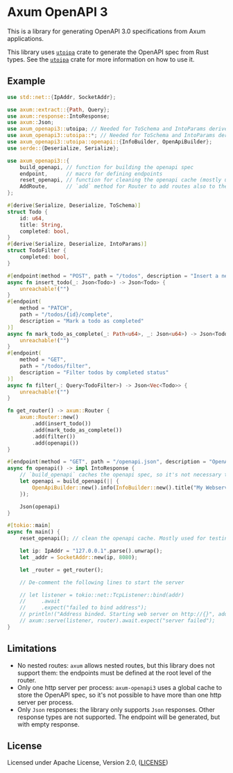 # Axum OpenAPI 3

This is a library for generating OpenAPI 3.0 specifications from Axum applications.

This library uses [`utoipa`](https://crates.io/crates/utoipa) crate to generate the OpenAPI spec from Rust types.
See the [`utoipa`](https://crates.io/crates/utoipa) crate for more information on how to use it.

## Example

```rust
use std::net::{IpAddr, SocketAddr};

use axum::extract::{Path, Query};
use axum::response::IntoResponse;
use axum::Json;
use axum_openapi3::utoipa; // Needed for ToSchema and IntoParams derive
use axum_openapi3::utoipa::*; // Needed for ToSchema and IntoParams derive
use axum_openapi3::utoipa::openapi::{InfoBuilder, OpenApiBuilder};
use serde::{Deserialize, Serialize};

use axum_openapi3::{
    build_openapi, // function for building the openapi spec
    endpoint,      // macro for defining endpoints
    reset_openapi, // function for cleaning the openapi cache (mostly used for testing)
    AddRoute,      // `add` method for Router to add routes also to the openapi spec
};

#[derive(Serialize, Deserialize, ToSchema)]
struct Todo {
    id: u64,
    title: String,
    completed: bool,
}
#[derive(Serialize, Deserialize, IntoParams)]
struct TodoFilter {
    completed: bool,
}

#[endpoint(method = "POST", path = "/todos", description = "Insert a new todo")]
async fn insert_todo(_: Json<Todo>) -> Json<Todo> {
    unreachable!("")
}
#[endpoint(
    method = "PATCH",
    path = "/todos/{id}/complete",
    description = "Mark a todo as completed"
)]
async fn mark_todo_as_complete(_: Path<u64>, _: Json<u64>) -> Json<Todo> {
    unreachable!("")
}
#[endpoint(
    method = "GET",
    path = "/todos/filter",
    description = "Filter todos by completed status"
)]
async fn filter(_: Query<TodoFilter>) -> Json<Vec<Todo>> {
    unreachable!("")
}

fn get_router() -> axum::Router {
    axum::Router::new()
        .add(insert_todo())
        .add(mark_todo_as_complete())
        .add(filter())
        .add(openapi())
}

#[endpoint(method = "GET", path = "/openapi.json", description = "OpenAPI spec")]
async fn openapi() -> impl IntoResponse {
    // `build_openapi` caches the openapi spec, so it's not necessary to call it every time
    let openapi = build_openapi(|| {
        OpenApiBuilder::new().info(InfoBuilder::new().title("My Webserver").version("0.1.0"))
    });

    Json(openapi)
}

#[tokio::main]
async fn main() {
    reset_openapi(); // clean the openapi cache. Mostly used for testing

    let ip: IpAddr = "127.0.0.1".parse().unwrap();
    let _addr = SocketAddr::new(ip, 8080);

    let _router = get_router();

    // De-comment the following lines to start the server

    // let listener = tokio::net::TcpListener::bind(addr)
    //     .await
    //     .expect("failed to bind address");
    // println!("Address binded. Starting web server on http://{}", addr);
    // axum::serve(listener, router).await.expect("server failed");
}
```

## Limitations

- No nested routes: `axum` allows nested routes, but this library does not support them: the endpoints must be defined at the root level of the router.
- Only one http server per process: `axum-openapi3` uses a global cache to store the OpenAPI spec, so it's not possible to have more than one http server per process.
- Only `Json` responses: the library only supports `Json` responses. Other response types are not supported. The endpoint will be generated, but with empty response.


## License

Licensed under Apache License, Version 2.0, ([LICENSE](LICENSE))